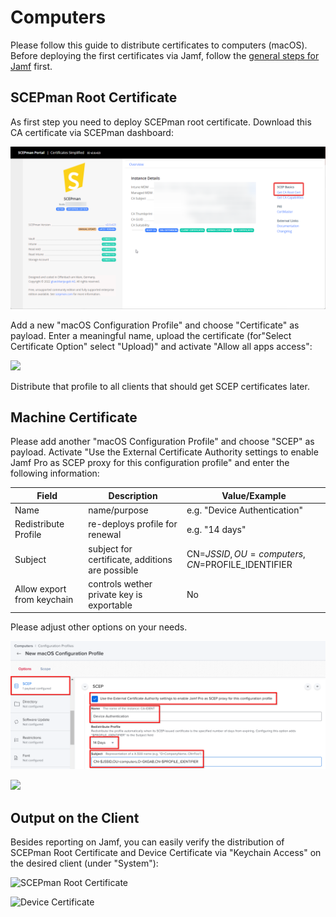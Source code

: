 # Computers

Please follow this guide to distribute certificates to computers (macOS). Before deploying the first certificates via Jamf, follow the [general steps for Jamf](general.md) first.

## SCEPman Root Certificate

As first step you need to deploy SCEPman root certificate. Download this CA certificate via SCEPman dashboard:

![](<../../.gitbook/assets/image-1 (5).png>)

Add a new "macOS Configuration Profile" and choose "Certificate" as payload. Enter a meaningful name, upload the certificate (for"Select Certificate Option" select "Upload)" and activate "Allow all apps access":

![](<../../.gitbook/assets/image (29).png>)

Distribute that profile to all clients that should get SCEP certificates later.

## Machine Certificate

Please add another "macOS Configuration Profile" and choose "SCEP" as payload. Activate "Use the External Certificate Authority settings to enable Jamf Pro as SCEP proxy for this configuration profile" and enter the following information:

| Field                      | Description                                     | Value/Example                                  |
| -------------------------- | ----------------------------------------------- | ---------------------------------------------- |
| Name                       | name/purpose                                    | e.g. "Device Authentication"                   |
| Redistribute Profile       | re-deploys profile for renewal                  | e.g. "14 days"                                 |
| Subject                    | subject for certificate, additions are possible | CN=$JSSID,OU=computers,CN=$PROFILE\_IDENTIFIER |
| Allow export from keychain | controls wether private key is exportable       | No                                             |

Please adjust other options on your needs.

![](<../../.gitbook/assets/image (21) (1).png>)

![](<../../.gitbook/assets/image (24).png>)

## Output on the Client

Besides reporting on Jamf, you can easily verify the distribution of SCEPman Root Certificate and Device Certificate via "Keychain Access" on the desired client (under "System"):

![SCEPman Root Certificate](<../../.gitbook/assets/image (31).png>)

![Device Certificate](<../../.gitbook/assets/image (32).png>)
